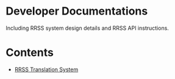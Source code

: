 # Developer Documentations

Including RRSS system design details and RRSS API instructions.

# Contents

- [RRSS Translation System](./translation_provider.md)
